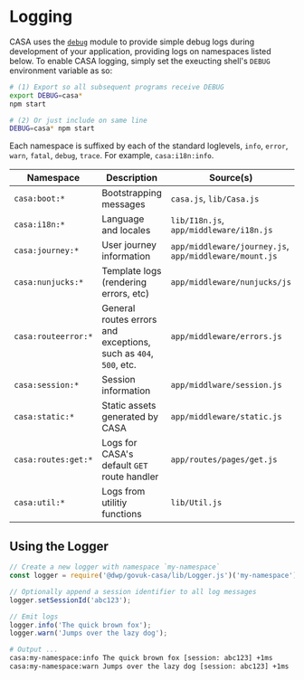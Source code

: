 # Logging

CASA uses the [`debug`](https://www.npmjs.com/package/debug) module to provide simple debug logs during development of your application, providing logs on namespaces listed below. To enable CASA logging, simply set the exeucting shell's `DEBUG` environment variable as so:

```bash
# (1) Export so all subsequent programs receive DEBUG
export DEBUG=casa*
npm start

# (2) Or just include on same line
DEBUG=casa* npm start
```

Each namespace is suffixed by each of the standard loglevels, `info`, `error`, `warn`, `fatal`, `debug`, `trace`. For example, `casa:i18n:info`.

| Namespace           | Description  | Source(s) |
|---------------------|--------------|-----------|
| `casa:boot:*`       | Bootstrapping messages | `casa.js`, `lib/Casa.js` |
| `casa:i18n:*`       | Language and locales | `lib/I18n.js`, `app/middleware/i18n.js` |
| `casa:journey:*`    | User journey information | `app/middleware/journey.js`, `app/middleware/mount.js` |
| `casa:nunjucks:*`   | Template logs (rendering errors, etc) | `app/middleware/nunjucks/js` |
| `casa:routeerror:*` | General routes errors and exceptions, such as `404`, `500`, etc. | `app/middleware/errors.js` |
| `casa:session:*`    | Session information | `app/middlware/session.js` |
| `casa:static:*`     | Static assets generated by CASA | `app/middleware/static.js` |
| `casa:routes:get:*` | Logs for CASA's default `GET` route handler | `app/routes/pages/get.js` |
| `casa:util:*`       | Logs from utilitiy functions | `lib/Util.js` |

## Using the Logger

```javascript
// Create a new logger with namespace `my-namespace`
const logger = require('@dwp/govuk-casa/lib/Logger.js')('my-namespace');

// Optionally append a session identifier to all log messages
logger.setSessionId('abc123');

// Emit logs
logger.info('The quick brown fox');
logger.warn('Jumps over the lazy dog');
```

```bash
# Output ...
casa:my-namespace:info The quick brown fox [session: abc123] +1ms
casa:my-namespace:warn Jumps over the lazy dog [session: abc123] +1ms
```